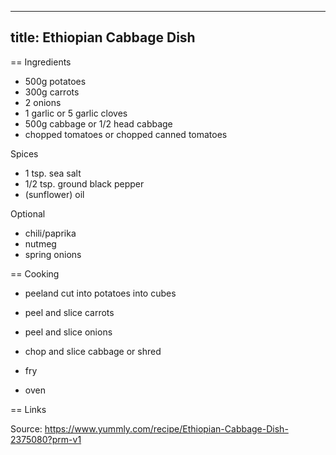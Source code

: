 ----
title: Ethiopian Cabbage Dish
----

== Ingredients

- 500g potatoes
- 300g carrots
- 2 onions
- 1 garlic or 5 garlic cloves
- 500g cabbage or 1/2 head cabbage
- chopped tomatoes or chopped canned tomatoes

Spices
- 1 tsp. sea salt
- 1/2 tsp. ground black pepper
- (sunflower) oil

Optional
- chili/paprika
- nutmeg
- spring onions

== Cooking

- peeland cut into potatoes into cubes
- peel and slice carrots
- peel and slice onions
- chop and slice cabbage or shred

- fry 
- oven

== Links

Source: https://www.yummly.com/recipe/Ethiopian-Cabbage-Dish-2375080?prm-v1